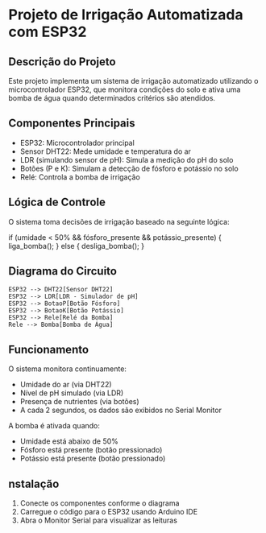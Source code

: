 
# Projeto de Irrigação Automatizada com ESP32

## Descrição do Projeto
Este projeto implementa um sistema de irrigação automatizado utilizando o microcontrolador ESP32, que monitora condições do solo e ativa uma bomba de água quando determinados critérios são atendidos.

## Componentes Principais
- ESP32: Microcontrolador principal
- Sensor DHT22: Mede umidade e temperatura do ar
- LDR (simulando sensor de pH): Simula a medição do pH do solo
- Botões (P e K): Simulam a detecção de fósforo e potássio no solo
- Relé: Controla a bomba de irrigação

## Lógica de Controle
O sistema toma decisões de irrigação baseado na seguinte lógica:

if (umidade < 50% && fósforo_presente && potássio_presente) {
    liga_bomba();
} else {
    desliga_bomba();
}

## Diagrama do Circuito
    ESP32 --> DHT22[Sensor DHT22]
    ESP32 --> LDR[LDR - Simulador de pH]
    ESP32 --> BotaoP[Botão Fósforo]
    ESP32 --> BotaoK[Botão Potássio]
    ESP32 --> Rele[Relé da Bomba]
    Rele --> Bomba[Bomba de Água]

## Funcionamento
O sistema monitora continuamente:
- Umidade do ar (via DHT22)
- Nível de pH simulado (via LDR)
- Presença de nutrientes (via botões)
- A cada 2 segundos, os dados são exibidos no Serial Monitor

A bomba é ativada quando:
- Umidade está abaixo de 50%
- Fósforo está presente (botão pressionado)
- Potássio está presente (botão pressionado)

## nstalação
1. Conecte os componentes conforme o diagrama
2. Carregue o código para o ESP32 usando Arduino IDE
3. Abra o Monitor Serial para visualizar as leituras
